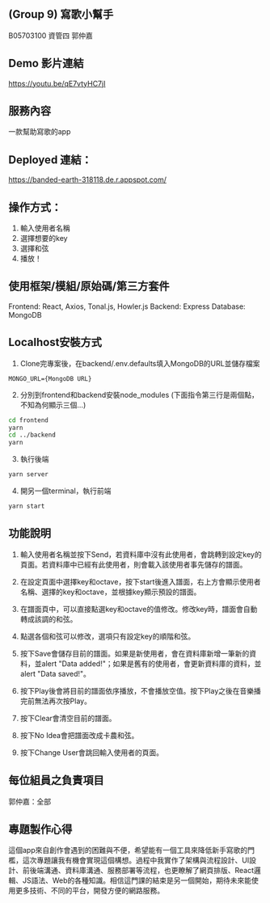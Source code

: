 ## (Group 9) 寫歌小幫手
B05703100 資管四 郭仲嘉

## Demo 影片連結

https://youtu.be/qE7vtyHC7jI

## 服務內容

一款幫助寫歌的app

## Deployed 連結：

https://banded-earth-318118.de.r.appspot.com/

## 操作方式：

1. 輸入使用者名稱
2. 選擇想要的key
3. 選擇和弦
4. 播放！

## 使用框架/模組/原始碼/第三方套件

Frontend: React, Axios, Tonal.js, Howler.js
Backend: Express
Database: MongoDB

## Localhost安裝方式
1. Clone完專案後，在backend/.env.defaults填入MongoDB的URL並儲存檔案

```
MONGO_URL={MongoDB URL}
```

2. 分別到frontend和backend安裝node_modules (下面指令第三行是兩個點，不知為何顯示三個...)

```bash
cd frontend
yarn
cd ../backend
yarn
```

3. 執行後端

```bash
yarn server
```

4. 開另一個terminal，執行前端

```bash
yarn start
```

## 功能說明

1. 
    輸入使用者名稱並按下Send，若資料庫中沒有此使用者，會跳轉到設定key的頁面。若資料庫中已經有此使用者，則會載入該使用者事先儲存的譜面。

2. 
    在設定頁面中選擇key和octave，按下start後進入譜面，右上方會顯示使用者名稱、選擇的key和octave，並根據key顯示預設的譜面。
    
3. 在譜面頁中，可以直接點選key和octave的值修改。修改key時，譜面會自動轉成該調的和弦。

4. 點選各個和弦可以修改，選項只有設定key的順階和弦。

5. 按下Save會儲存目前的譜面。如果是新使用者，會在資料庫新增一筆新的資料，並alert "Data added!"；如果是舊有的使用者，會更新資料庫的資料，並alert "Data saved!"。

6. 按下Play後會將目前的譜面依序播放，不會播放空值。按下Play之後在音樂播完前無法再次按Play。

7. 按下Clear會清空目前的譜面。

8. 按下No Idea會把譜面改成卡農和弦。

9. 按下Change User會跳回輸入使用者的頁面。

## 每位組員之負責項目

郭仲嘉：全部


## 專題製作心得

這個app來自創作會遇到的困難與不便，希望能有一個工具來降低新手寫歌的門檻，這次專題讓我有機會實現這個構想。過程中我實作了架構與流程設計、UI設計、前後端溝通、資料庫溝通、服務部署等流程，也更瞭解了網頁排版、React邏輯、JS語法、Web的各種知識。相信這門課的結束是另一個開始，期待未來能使用更多技術、不同的平台，開發方便的網路服務。